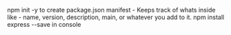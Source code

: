 npm init -y   to create package.json manifest - Keeps track of whats inside like - name, version, description, main, or whatever you add to it.
npm install express --save   in console 
